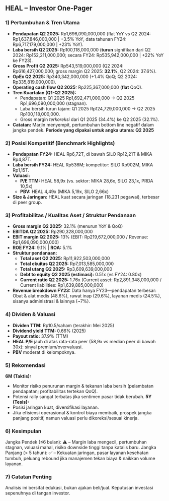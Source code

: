 ## HEAL – Investor One-Pager

### 1) Pertumbuhan & Tren Utama
- **Pendapatan Q2 2025:** Rp1,696,090,000,000 (flat YoY vs Q2 2024: Rp1,637,846,000,000 | +3.5% YoY, data tahunan FY24: Rp6,717,179,000,000 | +23% YoY).
- **Laba bersih Q2 2025:** Rp100,118,000,000 (**turun** signifikan dari Q2 2024: Rp152,211,000,000; secara FY24: Rp535,942,000,000 | +22% YoY ke FY23).
- **Gross Profit Q2 2025:** Rp543,519,000,000 (Q2 2024: Rp616,427,000,000; gross margin Q2 2025: **32.1%**, Q2 2024: 37.6%).
- **OpEx Q2 2025:** Rp340,342,000,000 (+1.4% QoQ; Q2 2024: Rp335,819,000,000).
- **Operating cash flow Q2 2025:** Rp225,367,000,000 (**flat** QoQ).
- **Tren Kuartalan (Q1-Q2 2025):**
   - Pendapatan: Q1 2025 Rp1,692,471,000,000 → Q2 2025 Rp1,696,090,000,000 (stagnan).
   - Laba bersih turun tajam: Q1 2025 Rp124,729,000,000 → Q2 2025 Rp100,118,000,000.
   - Gross margin *terkoreksi* dari Q1 2025 (34.4%) ke Q2 2025 (32.1%).
- **Catatan:** Marjin menyempit, pertumbuhan bottom line negatif dalam jangka pendek.
**Periode yang dipakai untuk angka utama: Q2 2025**

### 2) Posisi Kompetitif (Benchmark Highlights)
- **Pendapatan FY24:** HEAL Rp6,72T, di bawah SILO Rp12,21T & MIKA Rp4,87T.
- **Laba bersih FY24:** HEAL Rp536M; kompetitor: SILO Rp902M, MIKA Rp1,15T.
- **Valuasi:**
   - **P/E TTM:** HEAL 58,9x (vs. sektor: MIKA 28,6x, SILO 23,1x, PRDA 10,5x)
   - **PBV:** HEAL 4,49x (MIKA 5,19x, SILO 2,66x)
- **Size & Jaringan:** HEAL kuat secara jaringan (18.231 pegawai), terbesar di peer group.

### 3) Profitabilitas / Kualitas Aset / Struktur Pendanaan
- **Gross margin Q2 2025:** 32.1% (menurun YoY & QoQ)
- **EBITDA Q2 2025:** Rp290,328,000,000
- **EBIT margin Q2 2025:** 13% (EBIT: Rp219,672,000,000 / Revenue: Rp1,696,090,000,000)
- **ROE FY24:** 9.1% | **ROA:** 5.1%
- **Struktur pendanaan:**
   - **Total aset Q2 2025:** Rp11,922,503,000,000
   - **Total ekuitas Q2 2025:** Rp7,013,585,000,000
   - **Total utang Q2 2025:** Rp3,609,639,000,000
   - **Debt to equity Q2 2025 (estimasi):** 0.51x (vs FY24: 0.80x)
   - **Current ratio Q2 2025:** 1.76x (Current asset: Rp2,891,348,000,000 / Current liabilities: Rp1,639,885,000,000)
- **Revenue breakdown FY23:** Data hanya FY23—pendapatan terbesar: Obat & alat medis (48.6%), rawat inap (29.6%), layanan medis (24.5%), sisanya administrasi & lainnya (~7%).

### 4) Dividen & Valuasi
- **Dividen TTM:** Rp10.5/saham (terakhir: Mei 2025)
- **Dividend yield TTM:** 0.66% (2025)
- **Payout ratio:** 37.9% (TTM)
- **HEAL P/E** jauh di atas rata-rata peer (58,9x vs median peer di bawah 30x): sinyal premium/overvaluasi.
- **PBV** moderat di kelompoknya.

### 5) Rekomendasi
**6M (Taktis):**
- Monitor risiko penurunan margin & tekanan laba bersih (pelambatan pendapatan; profitabilitas tertekan QoQ).
- Potensi rally sangat terbatas jika sentimen pasar tidak berubah.
**5Y (Tesis):**
- Posisi jaringan kuat, diversifikasi layanan.
- Jika efisiensi operasional & kontrol biaya membaik, prospek jangka panjang positif, namun valuasi perlu dikoreksi/sesuai kinerja.

### 6) Kesimpulan
Jangka Pendek (≤6 bulan): ⚠️ – Margin laba mengecil, pertumbuhan stagnan, valuasi mahal, risiko downside tinggi tanpa katalis baru.
Jangka Panjang (> 5 tahun): ✅ – Kekuatan jaringan, pasar layanan kesehatan tumbuh, peluang rebound jika manajemen tekan biaya & naikkan volume layanan.

### 7) Catatan Penting
Analisis ini bersifat edukasi, bukan ajakan beli/jual. Keputusan investasi sepenuhnya di tangan investor.
